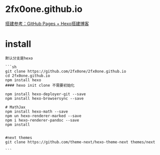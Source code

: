 # 2fx0one.github.io
[搭建参考：GitHub Pages + Hexo搭建博客](https://zhuanlan.zhihu.com/p/26625249)

# install
    默认分支是hexo
    
    ```sh
    git clone https://github.com/2fx0one/2fx0one.github.io
    cd 2fx0one.github.io
    npm install hexo
    #### hexo init clone 不需要初始化
    
    npm install hexo-deployer-git --save
    npm install hexo-browsersync --save
    
    # MathJax
    npm install hexo-math --save
    npm un hexo-renderer-marked --save
    npm i hexo-renderer-pandoc --save
    npm install


    #next themes
    git clone https://github.com/theme-next/hexo-theme-next themes/next
    
    ```

